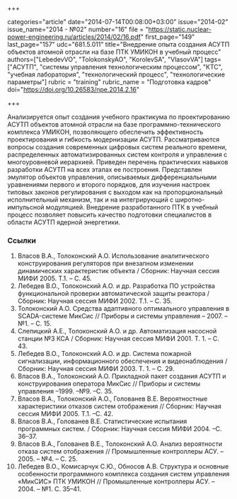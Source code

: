 +++

categories="article"
date="2014-07-14T00:08:00+03:00"
issue="2014-02"
issue_name="2014 - №02"
number="16"
file = "https://static.nuclear-power-engineering.ru/articles/2014/02/16.pdf"
first_page="149"
last_page="157"
udc="681.5.011"
title="Внедрение опыта создания АСУТП объектов атомной отрасли на базе ПТК УМИКОН в учебный процесс"
authors=["LebedevVO", "TolokonskyAO", "KorolevSA", "VlasovVA"]
tags=["АСУТП", "системы управления технологическим процессом", "КTC", "учебная лаборатория", "технологический процесс", "технологические параметры"]
rubric = "training"
rubric_name = "Подготовка кадров"
doi="https://doi.org/10.26583/npe.2014.2.16"

+++

Анализируется опыт создания учебного практикума по проектированию АСУТП объектов атомной отрасли на базе программно-технического комплекса УМИКОН, позволяющего обеспечить эффективность проектирования и гибкость модернизации АСУТП. Рассматриваются вопросы создания современных цифровых систем реального времени, распределенных автоматизированных систем контроля и управления с многоуровневой иерархией. Приведен перечень практических навыков разработки АСУТП на всех этапах ее построения. Представлен эмулятор объектов управления, описываемых дифференциальными уравнениями первого и второго порядков, для изучения настроек типовых законов регулирования с выходом как на пропорциональный исполнительный механизм, так и на интегрирующий с широтно-импульсной модуляцией. Внедрение разработанного ПТК в учебный процесс позволяет повысить качество подготовки специалистов в области АСУТП ядерной энергетики.

### Ссылки

1. Власов В.А., Толоконский А.О. Использование аналитического конструирования регуляторов при внезапном изменении динамических характеристик объекта / Сборник: Научная сессия МИФИ 2005. Т.1. – С. 45.
2. Лебедев В.О., Толоконский А.О. и др. Разработка ПО устройства функциональной проверки автоматической защиты реактора / Сборник: Научная сессия МИФИ 2002. Т.1. – С. 35.
3. Толоконский А.О. Средства адаптивного оптимального управления в SCADA-системе МикСис // Приборы и системы управления – 2007. –№1. – С. 15.
4. Слепицкий А.Е., Толоконский А.О. и др. Автоматизация насосной станции №3 КСА / Сборник: Научная сессия МИФИ 2001. Т. 1. – С. 43.
5. Лебедев В.О., Толоконский А.О. и др. Система пожарной сигнализации, информационного обеспечения и видеонаблюдения / Сборник: Научная сессия МИФИ 2003. Т. 1. – С. 29.
6. Власов В.А., Толоконский А.О. Прикладной пакет создания АСУТП и конструирования оператора МикСис // Приборы и системы управления –1999. –№9. –С. 35.
7. Власов В.А., Толоконский А.О., Голованев В.Е. Вероятностные характеристики отказов систем отображения // Сборник: Научная сессия МИФИ 2005. Т.1. –С. 42.
8. Власов В.А., Голованев В.Е. Статистические испытания программных систем. / Сборник: Научная сессия МИФИ 2004. –С. 36–37.
9. Власов В.А., Голованев В.Е., Толоконский А.О. Анализ вероятности отказа систем отображения // Промышленные контроллеры АСУ. –2005. – №4. – С. 25.
10. Лебедев В.О., Комисарчук С.Ю., Обносов А.В. Структура и основные особенности программного комплекса создания систем управления «МикСИС» ПТК УМИКОН // Промышленные контроллеры АСУ. –2004. – №1. С. 35–41.